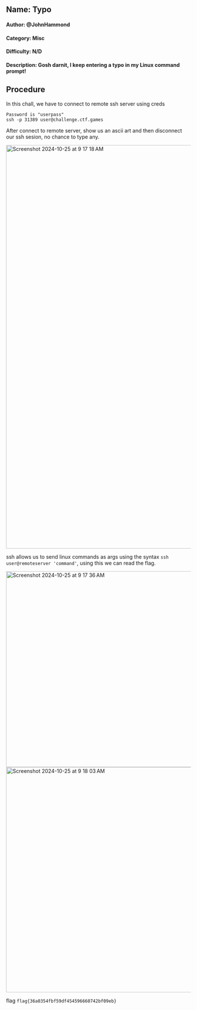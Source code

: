 ## Name: Typo
#### Author: @JohnHammond
#### Category: Misc
#### Difficulty: N/D
#### Description: Gosh darnit, I keep entering a typo in my Linux command prompt!

## Procedure
In this chall, we have to connect to remote ssh server using creds

```
Password is "userpass"
ssh -p 31389 user@challenge.ctf.games
```

After connect to remote server, show us an ascii art and then disconnect our ssh sesion, no chance to type any. 

<img width="1100" alt="Screenshot 2024-10-25 at 9 17 18 AM" src="https://github.com/user-attachments/assets/1c50b26b-c8b9-43c5-83a7-59414077894c">

ssh allows us to send linux commands as args using the syntax  ```ssh user@remoteserver 'command'```, using this we can read the flag.

<img width="534" alt="Screenshot 2024-10-25 at 9 17 36 AM" src="https://github.com/user-attachments/assets/bc97fc05-3041-4da8-b72d-11f800d59679">

<img width="614" alt="Screenshot 2024-10-25 at 9 18 03 AM" src="https://github.com/user-attachments/assets/5354cbb7-5d2d-41c5-bb27-eb4b47f90ed9">

flag ```flag{36a0354fbf59df454596660742bf09eb}```
